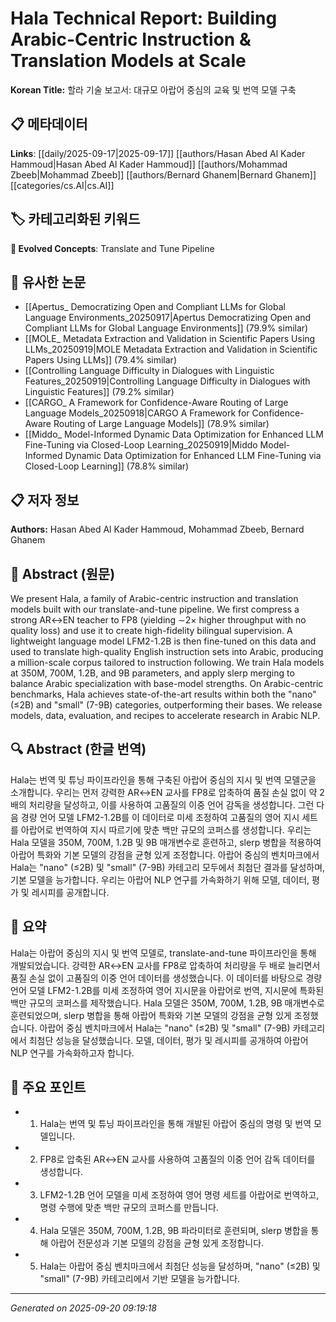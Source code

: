 # Hala Technical Report: Building Arabic-Centric Instruction & Translation Models at Scale

**Korean Title:** 할라 기술 보고서: 대규모 아랍어 중심의 교육 및 번역 모델 구축

## 📋 메타데이터

**Links**: [[daily/2025-09-17|2025-09-17]] [[authors/Hasan Abed Al Kader Hammoud|Hasan Abed Al Kader Hammoud]] [[authors/Mohammad Zbeeb|Mohammad Zbeeb]] [[authors/Bernard Ghanem|Bernard Ghanem]] [[categories/cs.AI|cs.AI]]

## 🏷️ 카테고리화된 키워드
**🚀 Evolved Concepts**: Translate and Tune Pipeline

## 🔗 유사한 논문
- [[Apertus_ Democratizing Open and Compliant LLMs for Global Language Environments_20250917|Apertus Democratizing Open and Compliant LLMs for Global Language Environments]] (79.9% similar)
- [[MOLE_ Metadata Extraction and Validation in Scientific Papers Using LLMs_20250919|MOLE Metadata Extraction and Validation in Scientific Papers Using LLMs]] (79.4% similar)
- [[Controlling Language Difficulty in Dialogues with Linguistic Features_20250919|Controlling Language Difficulty in Dialogues with Linguistic Features]] (79.2% similar)
- [[CARGO_ A Framework for Confidence-Aware Routing of Large Language Models_20250918|CARGO A Framework for Confidence-Aware Routing of Large Language Models]] (78.9% similar)
- [[Middo_ Model-Informed Dynamic Data Optimization for Enhanced LLM Fine-Tuning via Closed-Loop Learning_20250919|Middo Model-Informed Dynamic Data Optimization for Enhanced LLM Fine-Tuning via Closed-Loop Learning]] (78.8% similar)

## 📋 저자 정보

**Authors:** Hasan Abed Al Kader Hammoud, Mohammad Zbeeb, Bernard Ghanem

## 📄 Abstract (원문)

We present Hala, a family of Arabic-centric instruction and translation
models built with our translate-and-tune pipeline. We first compress a strong
AR$\leftrightarrow$EN teacher to FP8 (yielding $\sim$2$\times$ higher
throughput with no quality loss) and use it to create high-fidelity bilingual
supervision. A lightweight language model LFM2-1.2B is then fine-tuned on this
data and used to translate high-quality English instruction sets into Arabic,
producing a million-scale corpus tailored to instruction following. We train
Hala models at 350M, 700M, 1.2B, and 9B parameters, and apply slerp merging to
balance Arabic specialization with base-model strengths. On Arabic-centric
benchmarks, Hala achieves state-of-the-art results within both the "nano"
($\leq$2B) and "small" (7-9B) categories, outperforming their bases. We release
models, data, evaluation, and recipes to accelerate research in Arabic NLP.

## 🔍 Abstract (한글 번역)

Hala는 번역 및 튜닝 파이프라인을 통해 구축된 아랍어 중심의 지시 및 번역 모델군을 소개합니다. 우리는 먼저 강력한 AR$\leftrightarrow$EN 교사를 FP8로 압축하여 품질 손실 없이 약 2배의 처리량을 달성하고, 이를 사용하여 고품질의 이중 언어 감독을 생성합니다. 그런 다음 경량 언어 모델 LFM2-1.2B를 이 데이터로 미세 조정하여 고품질의 영어 지시 세트를 아랍어로 번역하여 지시 따르기에 맞춘 백만 규모의 코퍼스를 생성합니다. 우리는 Hala 모델을 350M, 700M, 1.2B 및 9B 매개변수로 훈련하고, slerp 병합을 적용하여 아랍어 특화와 기본 모델의 강점을 균형 있게 조정합니다. 아랍어 중심의 벤치마크에서 Hala는 "nano" (≤2B) 및 "small" (7-9B) 카테고리 모두에서 최첨단 결과를 달성하며, 기본 모델을 능가합니다. 우리는 아랍어 NLP 연구를 가속화하기 위해 모델, 데이터, 평가 및 레시피를 공개합니다.

## 📝 요약

Hala는 아랍어 중심의 지시 및 번역 모델로, translate-and-tune 파이프라인을 통해 개발되었습니다. 강력한 AR↔EN 교사를 FP8로 압축하여 처리량을 두 배로 늘리면서 품질 손실 없이 고품질의 이중 언어 데이터를 생성했습니다. 이 데이터를 바탕으로 경량 언어 모델 LFM2-1.2B를 미세 조정하여 영어 지시문을 아랍어로 번역, 지시문에 특화된 백만 규모의 코퍼스를 제작했습니다. Hala 모델은 350M, 700M, 1.2B, 9B 매개변수로 훈련되었으며, slerp 병합을 통해 아랍어 특화와 기본 모델의 강점을 균형 있게 조정했습니다. 아랍어 중심 벤치마크에서 Hala는 "nano" (≤2B) 및 "small" (7-9B) 카테고리에서 최첨단 성능을 달성했습니다. 모델, 데이터, 평가 및 레시피를 공개하여 아랍어 NLP 연구를 가속화하고자 합니다.

## 🎯 주요 포인트

- 1. Hala는 번역 및 튜닝 파이프라인을 통해 개발된 아랍어 중심의 명령 및 번역 모델입니다.

- 2. FP8로 압축된 AR↔EN 교사를 사용하여 고품질의 이중 언어 감독 데이터를 생성합니다.

- 3. LFM2-1.2B 언어 모델을 미세 조정하여 영어 명령 세트를 아랍어로 번역하고, 명령 수행에 맞춘 백만 규모의 코퍼스를 만듭니다.

- 4. Hala 모델은 350M, 700M, 1.2B, 9B 파라미터로 훈련되며, slerp 병합을 통해 아랍어 전문성과 기본 모델의 강점을 균형 있게 조정합니다.

- 5. Hala는 아랍어 중심 벤치마크에서 최첨단 성능을 달성하며, "nano" (≤2B) 및 "small" (7-9B) 카테고리에서 기반 모델을 능가합니다.

---

*Generated on 2025-09-20 09:19:18*